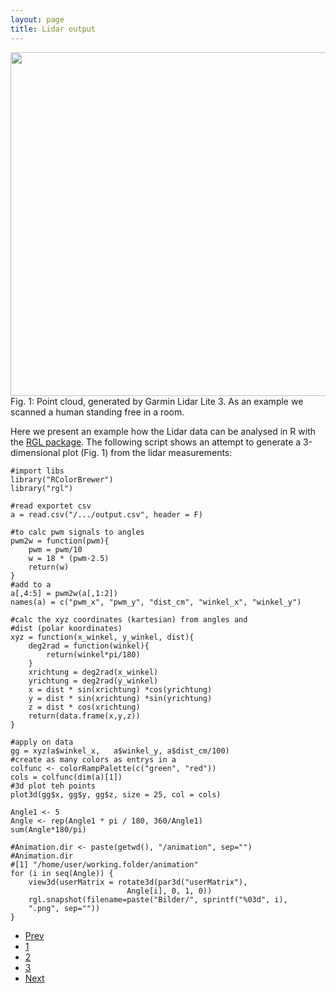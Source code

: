 ```yaml
---
layout: page
title: Lidar output
---
```


<span class="image right">
    <img style="width: 1000px; height: 550px;" src="{{ 'assets/images/animated.gif ' | absolute_url }}" alt=""/>
    Fig. 1: Point cloud, generated by Garmin Lidar Lite 3. As an example we scanned a human standing free in a room.
</span>

<p>Here we present an example how the Lidar data can be analysed in R with the <a  href="https://cran.r-project.org/web/packages/rgl/vignettes/rgl.html">RGL package</a>. The following script shows an attempt to generate a 3-dimensional plot (Fig. 1) from the lidar measurements:</p>


    #import libs
    library("RColorBrewer")
    library("rgl")

    #read exportet csv
    a = read.csv("/.../output.csv", header = F)

    #to calc pwm signals to angles
    pwm2w = function(pwm){
        pwm = pwm/10
        w = 18 * (pwm-2.5)
        return(w)
    }
    #add to a
    a[,4:5] = pwm2w(a[,1:2])
    names(a) = c("pwm_x", "pwm_y", "dist_cm", "winkel_x", "winkel_y")

    #calc the xyz coordinates (kartesian) from angles and  
    #dist (polar koordinates)
    xyz = function(x_winkel, y_winkel, dist){
        deg2rad = function(winkel){
            return(winkel*pi/180)
        }
        xrichtung = deg2rad(x_winkel)
        yrichtung = deg2rad(y_winkel)
        x = dist * sin(xrichtung) *cos(yrichtung)
        y = dist * sin(xrichtung) *sin(yrichtung)
        z = dist * cos(xrichtung)
        return(data.frame(x,y,z))
    }

    #apply on data
    gg = xyz(a$winkel_x,   a$winkel_y, a$dist_cm/100)
    #create as many colors as entrys in a
    colfunc <- colorRampPalette(c("green", "red"))
    cols = colfunc(dim(a)[1])
    #3d plot teh points
    plot3d(gg$x, gg$y, gg$z, size = 25, col = cols)

    Angle1 <- 5
    Angle <- rep(Angle1 * pi / 180, 360/Angle1)
    sum(Angle*180/pi)

    #Animation.dir <- paste(getwd(), "/animation", sep="")
    #Animation.dir
    #[1] "/home/user/working.folder/animation"
    for (i in seq(Angle)) {
        view3d(userMatrix = rotate3d(par3d("userMatrix"),
                              Angle[i], 0, 1, 0))
        rgl.snapshot(filename=paste("Bilder/", sprintf("%03d", i),
        ".png", sep="")) 
    } 

<ul class="pagination">
        <li><a href="{{ 'Sonar_results.html' | absolute_url }}" class="button">Prev</a></li>
        <li><a href="{{ 'Sonar_results.html | absolute_url }}" class="page">1</a></li>
        <li><a href="{{ 'Lidar_results.html' | absolute_url }}" class="page active">2</a></li>
        <li><a href="{{ 'Cameras_results.html' | absolute_url }}" class="page">3</a></li>
        <li><a href="{{ 'Cameras_results.html | absolute_url }}" class="button">Next</a></li>
</ul>
